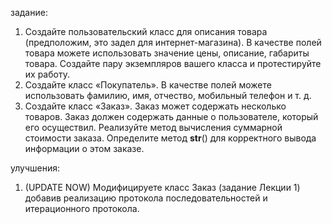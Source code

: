 задание:
1) Создайте пользовательский класс
для описания товара (предположим, это задел для интернет-магазина). 
В качестве полей товара можете использовать значение цены, описание, габариты товара. 
Создайте пару экземпляров вашего класса и протестируйте их работу.
2) Создайте класс «Покупатель». В качестве полей можете использовать фамилию, имя, отчество, мобильный телефон и т. д.
3) Создайте класс «Заказ». Заказ может содержать несколько товаров. 
Заказ должен содержать данные о пользователе, который его осуществил.
Реализуйте метод вычисления суммарной стоимости заказа. Определите метод __str__() для корректного вывода информации о этом заказе.

улучшения:
1) (UPDATE NOW) Модифицируете класс Заказ (задание Лекции 1) добавив реализацию протокола последовательностей и итерационного протокола.
